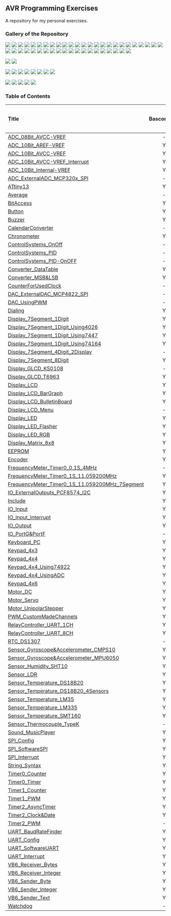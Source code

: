 ## AVR Programming Exercises
A repository for my personal exercises.

### Gallery of the Repository
![](ADC_08Bit_AVCC-VREF/Simulate/Album.png)
![](ADC_10Bit_AVCC-VREF/Simulate/Album.png)
![](ADC_10Bit_Internal-VREF/Simulate/Album.png)
![](Display_LCD/Simulate/Album.png)
![](String_Syntax/Simulate/Album.png)
![](EEPROM/Simulate/Album.png)
![](IO_Input/Simulate/Album.png)
![](IO_Input_Interrupt/Simulate/Album.png)
![](Keypad_4x3/Simulate/Album.png)
![](Keypad_4x4/Simulate/Album.png)
![](Keypad_4x4_Using74922/Simulate/Album.png)
![](Keypad_4x6/Simulate/Album.png)
![](Timer0_Timer/Simulate/Album.png)
![](Timer2_AsyncTimer/Simulate/Album.png)
![](Timer2_Clock&Date/Simulate/Album.png)
![](Timer0_Counter/Simulate/Album.png)
![](Timer1_Counter/Simulate/Album.png)
![](Button/Simulate/Album.png)
![](Converter_MSB&LSB/Simulate/Album.png)
![](Keyboard_PC/Hardware/Album.png)
![](Keypad_4x4_UsingADC/Simulate/Album.png)
![](DAC_WithPWM/Simulate/Album.png)
![](Sensor_LDR/Simulate/Album.png)
![](Display_LCD_BarGraph/Simulate/Album.png)
![](Encoder/Simulate/Album.png)
![](ADC_10Bit_AREF-VREF/Simulate/Album.png)
![](Sensor_Temperature_LM35/Simulate/Album.png)
![](Sensor_Temperature_LM335/Simulate/Album.png)
![](ADC_ExternalADC_MCP320x_SPI/Simulate/Album.png)
![](DAC_ExternalDAC_MCP4822_SPI/Simulate/Album.png)
![](Sensor_Temperature_DS18B20/Simulate/Album.png)
![](Sensor_Temperature_DS18B20_4Sensors/Simulate/Album.png)
![](Sensor_Thermocouple_TypeK/Simulate/Album.png)
![](Motor_DC/Simulate/Album.png)
![](Display_LCD_BulletinBoard/Simulate/Album.png)
![](Sensor_Humidity_SHT10/Simulate/Album.png)
![](Chronometer/Simulate/Album.png)
![](Average/Simulate/Album.png)
![](FrequencyMeter_Timer0_0.1S_4MHz/Simulate/Album.png)
![](ControlSystems_OnOff/Simulate/Album.png)
![](ControlSystems_PID/Simulate/Album.png)
![](ControlSystems_PID-OnOFF/Simulate/Album.png)
![](Display_LCD_Menu/Simulate/Album.png)
![](RTC_DS1307/Simulate/Album.png)
![](CalendarConverter/Simulate/Album.png)

![](Display_GLCD_KS0108/Simulate/Album.png)
![](Display_GLCD_T6963/Simulate/Album.png)

![](Converter_DataTable/Simulate/Album.png)
![](UART_Config/Simulate/Album.png)
![](UART_SoftwareUART/Simulate/Album.png)
![](Motor_Servo/Simulate/Album.png)
![](UART_BaudRateFinder/Simulate/Album.png)
![](RelayController_UART_1CH/Simulate/Album.png)
![](RelayController_UART_8CH/Simulate/Album.png)
![](CounterForUsedClock/Simulate/Album.png)

![](VB6_Receiver_Bytes/Code_VB6/Album.jpg) 
![](VB6_Receiver_Integer/Code_VB6/Album.jpg) 
![](VB6_Sender_Integer/Code_VB6/Album.jpg) 
![](VB6_Sender_Byte/Code_VB6/Album.jpg) 
![](VB6_Sender_Text/Code_VB6/Album.jpg) 

### Table of Contents
|Title|BascomAVR|CodeVisionAVR|mikroC PRO for AVR|
|:----|:-------:|:-----------:|:----------------:|
|[ADC_08Bit_AVCC-VREF](ADC_08Bit_AVCC-VREF)|-|Y|-|
|[ADC_10Bit_AREF-VREF](ADC_10Bit_AREF-VREF)|Y|Y|-|
|[ADC_10Bit_AVCC-VREF](ADC_10Bit_AVCC-VREF)|Y|Y|-|
|[ADC_10Bit_AVCC-VREF_Interrupt](ADC_10Bit_AVCC-VREF_Interrupt)|Y|-|-|
|[ADC_10Bit_Internal-VREF](ADC_10Bit_Internal-VREF)|Y|Y|-|
|[ADC_ExternalADC_MCP320x_SPI](ADC_ExternalADC_MCP320x_SPI)|-|Y|-|
|[ATtiny13](ATtiny13)|Y|-|-|
|[Average](Average)|-|Y|-|
|[BitAccess](BitAccess)|Y|Y|-|
|[Button](Button)|Y|Y|Y|
|[Buzzer](Buzzer)|Y|Y|Y|
|[CalendarConverter](CalendarConverter)|-|Y|-|
|[Chronometer](Chronometer)|Y|-|-|
|[ControlSystems_OnOff](ControlSystems_OnOff)|-|Y|-|
|[ControlSystems_PID](ControlSystems_PID)|-|Y|-|
|[ControlSystems_PID-OnOFF](ControlSystems_PID-OnOFF)|-|Y|-|
|[Converter_DataTable](Converter_DataTable)|Y|-|-|
|[Converter_MSB&LSB](Converter_MSB&LSB)|Y|Y|-|
|[CounterForUsedClock](CounterForUsedClock)|-|Y|-|
|[DAC_ExternalDAC_MCP4822_SPI](DAC_ExternalDAC_MCP4822_SPI)|-|Y|-|
|[DAC_UsingPWM](DAC_UsingPWM)|-|Y|-|
|[Dialing](Dialing)|Y|-|-|
|[Display_7Segment_1Digit](Display_7Segment_1Digit)|Y|Y|-|
|[Display_7Segment_1Digit_Using4026](Display_7Segment_1Digit_Using4026)|Y|Y|-|
|[Display_7Segment_1Digit_Using7447](Display_7Segment_1Digit_Using7447)|Y|Y|-|
|[Display_7Segment_1Digit_Using74164](Display_7Segment_1Digit_Using74164)|Y|Y|-|
|[Display_7Segment_4Digit_2Display](Display_7Segment_4Digit_2Display)|-|Y|-|
|[Display_7Segment_8Digit](Display_7Segment_8Digit)|Y|Y|-|
|[Display_GLCD_KS0108](Display_GLCD_KS0108)|-|Y|-|
|[Display_GLCD_T6963](Display_GLCD_T6963)|Y|-|-|
|[Display_LCD](Display_LCD)|Y|Y|Y|
|[Display_LCD_BarGraph](Display_LCD_BarGraph)|Y|Y|-|
|[Display_LCD_BulletinBoard](Display_LCD_BulletinBoard)|Y|-|-|
|[Display_LCD_Menu](Display_LCD_Menu)|-|Y|-|
|[Display_LED](Display_LED)|Y|Y|-|
|[Display_LED_Flasher](Display_LED_Flasher)|Y|Y|-|
|[Display_LED_RGB](Display_LED_RGB)|Y|-|-|
|[Display_Matrix_8x8](Display_Matrix_8x8)|Y|-|-|
|[EEPROM](EEPROM)|Y|Y|-|
|[Encoder](Encoder)|Y|Y|-|
|[FrequencyMeter_Timer0_0.1S_4MHz](FrequencyMeter_Timer0_0.1S_4MHz)|-|Y|-|
|[FrequencyMeter_Timer0_1S_11.059200MHz](FrequencyMeter_Timer0_1S_11.059200MHz)|Y|-|-|
|[FrequencyMeter_Timer0_1S_11.059200MHz_7Segment](FrequencyMeter_Timer0_1S_11.059200MHz_7Segment)|Y|-|-|
|[IO_ExternalOutputs_PCF8574_I2C](IO_ExternalOutputs_PCF8574_I2C)|Y|-|-|
|[Include](Include)|Y|Y|-|
|[IO_Input](IO_Input)|Y|-|-|
|[IO_Input_Interrupt](IO_Input_Interrupt)|Y|-|-|
|[IO_Output](IO_Output)|Y|Y|-|
|[IO_PortG&PortF](IO_PortG&PortF)|-|Y|-|
|[Keyboard_PC](Keyboard_PC)|Y|-|-|
|[Keypad_4x3](Keypad_4x3)|Y|Y|-|
|[Keypad_4x4](Keypad_4x4)|Y|Y|-|
|[Keypad_4x4_Using74922](Keypad_4x4_Using74922)|Y|-|-|
|[Keypad_4x4_UsingADC](Keypad_4x4_UsingADC)|Y|-|-|
|[Keypad_4x6](Keypad_4x6)|Y|-|-|
|[Motor_DC](Motor_DC)|Y|-|-|
|[Motor_Servo](Motor_Servo)|Y|-|-|
|[Motor_UnipolarStepper](Motor_UnipolarStepper)|Y|-|-|
|[PWM_CustomMadeChannels](PWM_CustomMadeChannels)|Y|-|-|
|[RelayController_UART_1CH](RelayController_UART_1CH)|Y|-|-|
|[RelayController_UART_8CH](RelayController_UART_8CH)|Y|-|-|
|[RTC_DS1307](RTC_DS1307)|-|Y|-|
|[Sensor_Gyroscope&Accelerometer_CMPS10](Sensor_Gyroscope&Accelerometer_CMPS10)|Y|Y|-|
|[Sensor_Gyroscope&Accelerometer_MPU6050](Sensor_Gyroscope&Accelerometer_MPU6050)|Y|-|-|
|[Sensor_Humidity_SHT10](Sensor_Humidity_SHT10)|Y|Y|-|
|[Sensor_LDR](Sensor_LDR)|Y|Y|-|
|[Sensor_Temperature_DS18B20](Sensor_Temperature_DS18B20)|Y|Y|-|
|[Sensor_Temperature_DS18B20_4Sensors](Sensor_Temperature_DS18B20_4Sensors)|Y|Y|-|
|[Sensor_Temperature_LM35](Sensor_Temperature_LM35)|Y|Y|-|
|[Sensor_Temperature_LM335](Sensor_Temperature_LM335)|Y|Y|-|
|[Sensor_Temperature_SMT160](Sensor_Temperature_SMT160)|Y|-|-|
|[Sensor_Thermocouple_TypeK](Sensor_Thermocouple_TypeK)|-|Y|-|
|[Sound_MusicPlayer](Sound_MusicPlayer)|Y|-|-|
|[SPI_Config](SPI_Config)|Y|Y|-|
|[SPI_SoftwareSPI](SPI_SoftwareSPI)|Y|-|-|
|[SPI_Interrupt](SPI_Interrupt)|Y|Y|-|
|[String_Syntax](String_Syntax)|Y|Y|-|
|[Timer0_Counter](Timer0_Counter)|Y|-|-|
|[Timer0_Timer](Timer0_Timer)|Y|-|-|
|[Timer1_Counter](Timer1_Counter)|Y|-|-|
|[Timer1_PWM](Timer1_PWM)|Y|Y|-|
|[Timer2_AsyncTimer](Timer2_AsyncTimer)|Y|Y|-|
|[Timer2_Clock&Date](Timer2_Clock&Date)|Y|Y|-|
|[Timer2_PWM](Timer2_PWM)|-|Y|-|
|[UART_BaudRateFinder](UART_BaudRateFinder)|Y|-|-|
|[UART_Config](UART_Config)|Y|Y|-|
|[UART_SoftwareUART](UART_SoftwareUART)|Y|Y|-|
|[UART_Interrupt](UART_Interrupt)|Y|Y|-|
|[VB6_Receiver_Bytes](VB6_Receiver_Bytes)|Y|Y|-|
|[VB6_Receiver_Integer](VB6_Receiver_Integer)|Y|Y|-|
|[VB6_Sender_Byte](VB6_Sender_Byte)|Y|-|-|
|[VB6_Sender_Integer](VB6_Sender_Integer)|Y|-|-|
|[VB6_Sender_Text](VB6_Sender_Text)|Y|-|-|
|[Watchdog](Watchdog)|-|Y|-|



